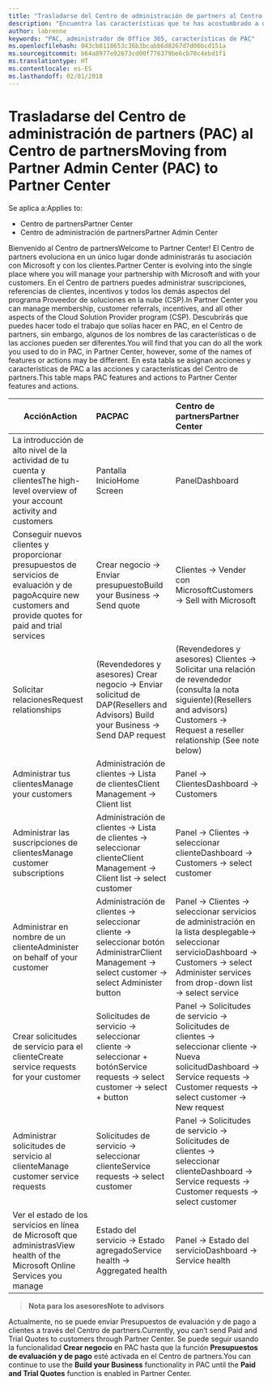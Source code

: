 ```yaml
---
title: "Trasladarse del Centro de administración de partners al Centro de partners"
description: "Encuentra las características que te has acostumbrado a usar en el Centro de administración de partners en el Centro de partners"
author: labrenne
keywords: "PAC, administrador de Office 365, características de PAC"
ms.openlocfilehash: 043cb0118653c36b3bcabb6d0267d7d06bcd151a
ms.sourcegitcommit: b64a8977e92673cd00f776379be6cb78c4ebd1f1
ms.translationtype: HT
ms.contentlocale: es-ES
ms.lasthandoff: 02/01/2018
---
```

# <a name="moving-from-partner-admin-center-pac-to-partner-center"></a><span data-ttu-id="d7652-104">Trasladarse del Centro de administración de partners (PAC) al Centro de partners</span><span class="sxs-lookup"><span data-stu-id="d7652-104">Moving from Partner Admin Center (PAC) to Partner Center</span></span>

<span data-ttu-id="d7652-105">Se aplica a:</span><span class="sxs-lookup"><span data-stu-id="d7652-105">Applies to:</span></span>
- <span data-ttu-id="d7652-106">Centro de partners</span><span class="sxs-lookup"><span data-stu-id="d7652-106">Partner Center</span></span>
- <span data-ttu-id="d7652-107">Centro de administración de partners</span><span class="sxs-lookup"><span data-stu-id="d7652-107">Partner Admin Center</span></span>

<span data-ttu-id="d7652-108">Bienvenido al Centro de partners</span><span class="sxs-lookup"><span data-stu-id="d7652-108">Welcome to Partner Center!</span></span> <span data-ttu-id="d7652-109">El Centro de partners evoluciona en un único lugar donde administrarás tu asociación con Microsoft y con los clientes.</span><span class="sxs-lookup"><span data-stu-id="d7652-109">Partner Center is evolving into the single place where you will manage your partnership with Microsoft and with your customers.</span></span> <span data-ttu-id="d7652-110">En el Centro de partners puedes administrar suscripciones, referencias de clientes, incentivos y todos los demás aspectos del programa Proveedor de soluciones en la nube (CSP).</span><span class="sxs-lookup"><span data-stu-id="d7652-110">In Partner Center you can manage membership, customer referrals, incentives, and all other aspects of the Cloud Solution Provider program (CSP).</span></span> <span data-ttu-id="d7652-111">Descubrirás que puedes hacer todo el trabajo que solías hacer en PAC, en el Centro de partners, sin embargo, algunos de los nombres de las características o de las acciones pueden ser diferentes.</span><span class="sxs-lookup"><span data-stu-id="d7652-111">You will find that you can do all the work you used to do in PAC, in Partner Center, however, some of the names of features or actions may be different.</span></span> <span data-ttu-id="d7652-112">En esta tabla se asignan acciones y características de PAC a las acciones y características del Centro de partners.</span><span class="sxs-lookup"><span data-stu-id="d7652-112">This table maps PAC features and actions to Partner Center features and actions.</span></span>


|**<span data-ttu-id="d7652-113">Acción</span><span class="sxs-lookup"><span data-stu-id="d7652-113">Action</span></span>**   |**<span data-ttu-id="d7652-114">PAC</span><span class="sxs-lookup"><span data-stu-id="d7652-114">PAC</span></span>**   |**<span data-ttu-id="d7652-115">Centro de partners</span><span class="sxs-lookup"><span data-stu-id="d7652-115">Partner Center</span></span>**   |
|--------------|:--------------|:---------------|
|<span data-ttu-id="d7652-116">La introducción de alto nivel de la actividad de tu cuenta y clientes</span><span class="sxs-lookup"><span data-stu-id="d7652-116">The high-level overview of your account activity and customers</span></span>|<span data-ttu-id="d7652-117">Pantalla Inicio</span><span class="sxs-lookup"><span data-stu-id="d7652-117">Home Screen</span></span>|<span data-ttu-id="d7652-118">Panel</span><span class="sxs-lookup"><span data-stu-id="d7652-118">Dashboard</span></span>|
|<span data-ttu-id="d7652-119">Conseguir nuevos clientes y proporcionar presupuestos de servicios de evaluación y de pago</span><span class="sxs-lookup"><span data-stu-id="d7652-119">Acquire new customers and provide quotes for paid and trial services</span></span>|<span data-ttu-id="d7652-120">Crear negocio -> Enviar presupuesto</span><span class="sxs-lookup"><span data-stu-id="d7652-120">Build your Business -> Send quote</span></span>|<span data-ttu-id="d7652-121">Clientes -> Vender con Microsoft</span><span class="sxs-lookup"><span data-stu-id="d7652-121">Customers -> Sell with Microsoft</span></span>|
|<span data-ttu-id="d7652-122">Solicitar relaciones</span><span class="sxs-lookup"><span data-stu-id="d7652-122">Request relationships</span></span>|<span data-ttu-id="d7652-123">(Revendedores y asesores) Crear negocio -> Enviar solicitud de DAP</span><span class="sxs-lookup"><span data-stu-id="d7652-123">(Resellers and Advisors) Build your Business -> Send DAP request</span></span>|<span data-ttu-id="d7652-124">(Revendedores y asesores) Clientes -> Solicitar una relación de revendedor (consulta la nota siguiente)</span><span class="sxs-lookup"><span data-stu-id="d7652-124">(Resellers and advisors) Customers -> Request a reseller relationship (See note below)</span></span>|
|<span data-ttu-id="d7652-125">Administrar tus clientes</span><span class="sxs-lookup"><span data-stu-id="d7652-125">Manage your customers</span></span>|<span data-ttu-id="d7652-126">Administración de clientes -> Lista de clientes</span><span class="sxs-lookup"><span data-stu-id="d7652-126">Client Management -> Client list</span></span>|<span data-ttu-id="d7652-127">Panel -> Clientes</span><span class="sxs-lookup"><span data-stu-id="d7652-127">Dashboard -> Customers</span></span>|
|<span data-ttu-id="d7652-128">Administrar las suscripciones de clientes</span><span class="sxs-lookup"><span data-stu-id="d7652-128">Manage customer subscriptions</span></span>|<span data-ttu-id="d7652-129">Administración de clientes -> Lista de clientes -> seleccionar cliente</span><span class="sxs-lookup"><span data-stu-id="d7652-129">Client Management -> Client list -> select customer</span></span>|<span data-ttu-id="d7652-130">Panel -> Clientes -> seleccionar cliente</span><span class="sxs-lookup"><span data-stu-id="d7652-130">Dashboard -> Customers -> select customer</span></span>|
|<span data-ttu-id="d7652-131">Administrar en nombre de un cliente</span><span class="sxs-lookup"><span data-stu-id="d7652-131">Administer on behalf of your customer</span></span>|<span data-ttu-id="d7652-132">Administración de clientes -> seleccionar cliente -> seleccionar botón Administrar</span><span class="sxs-lookup"><span data-stu-id="d7652-132">Client Management -> select customer -> select Administer button</span></span>|<span data-ttu-id="d7652-133">Panel -> Clientes -> seleccionar servicios de administración en la lista desplegable-> seleccionar servicio</span><span class="sxs-lookup"><span data-stu-id="d7652-133">Dashboard -> Customers -> select Administer services from drop-down list -> select service</span></span>|
|<span data-ttu-id="d7652-134">Crear solicitudes de servicio para el cliente</span><span class="sxs-lookup"><span data-stu-id="d7652-134">Create service requests for your customer</span></span>|<span data-ttu-id="d7652-135">Solicitudes de servicio -> seleccionar cliente -> seleccionar + botón</span><span class="sxs-lookup"><span data-stu-id="d7652-135">Service requests -> select customer -> select + button</span></span> | <span data-ttu-id="d7652-136">Panel -> Solicitudes de servicio -> Solicitudes de clientes -> seleccionar cliente -> Nueva solicitud</span><span class="sxs-lookup"><span data-stu-id="d7652-136">Dashboard -> Service requests -> Customer requests -> select customer -> New request</span></span>|
|<span data-ttu-id="d7652-137">Administrar solicitudes de servicio al cliente</span><span class="sxs-lookup"><span data-stu-id="d7652-137">Manage customer service requests</span></span>| <span data-ttu-id="d7652-138">Solicitudes de servicio -> seleccionar cliente</span><span class="sxs-lookup"><span data-stu-id="d7652-138">Service requests -> select customer</span></span>|<span data-ttu-id="d7652-139">Panel -> Solicitudes de servicio -> Solicitudes de clientes -> seleccionar cliente</span><span class="sxs-lookup"><span data-stu-id="d7652-139">Dashboard -> Service requests -> Customer requests -> select customer</span></span>|
|<span data-ttu-id="d7652-140">Ver el estado de los servicios en línea de Microsoft que administras</span><span class="sxs-lookup"><span data-stu-id="d7652-140">View health of the Microsoft Online Services you manage</span></span>|<span data-ttu-id="d7652-141">Estado del servicio -> Estado agregado</span><span class="sxs-lookup"><span data-stu-id="d7652-141">Service health -> Aggregated health</span></span>|<span data-ttu-id="d7652-142">Panel -> Estado del servicio</span><span class="sxs-lookup"><span data-stu-id="d7652-142">Dashboard -> Service health</span></span>|

>**<span data-ttu-id="d7652-143">Nota para los asesores</span><span class="sxs-lookup"><span data-stu-id="d7652-143">Note to advisors</span></span>**<br> 

<span data-ttu-id="d7652-144">Actualmente, no se puede enviar Presupuestos de evaluación y de pago a clientes a través del Centro de partners.</span><span class="sxs-lookup"><span data-stu-id="d7652-144">Currently, you can’t send Paid and Trial Quotes to customers through Partner Center.</span></span>  <span data-ttu-id="d7652-145">Se puede seguir usando la funcionalidad **Crear negocio** en PAC hasta que la función **Presupuestos de evaluación y de pago** esté activada en el Centro de partners.</span><span class="sxs-lookup"><span data-stu-id="d7652-145">You can continue to use the **Build your Business** functionality in PAC until the **Paid and Trial Quotes** function is enabled in Partner Center.</span></span>